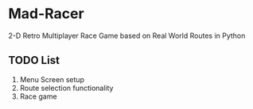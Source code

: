 # Mad-Racer

2-D Retro Multiplayer Race Game based on Real World Routes in Python


## TODO List

1. Menu Screen setup
2. Route selection functionality
3. Race game
   
